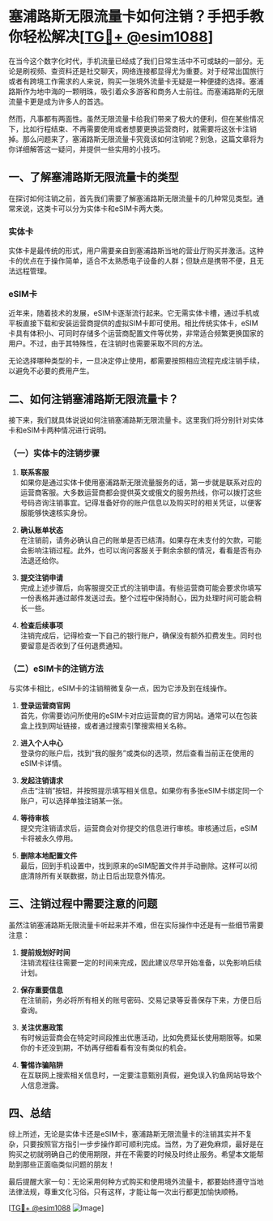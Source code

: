 # 塞浦路斯无限流量卡如何注销？手把手教你轻松解决[[TG💪+ @esim1088](https://t.me/s/esim1088)]

在当今这个数字化时代，手机流量已经成了我们日常生活中不可或缺的一部分。无论是刷视频、查资料还是社交聊天，网络连接都显得尤为重要。对于经常出国旅行或者有跨境工作需求的人来说，购买一张境外流量卡无疑是一种便捷的选择。塞浦路斯作为地中海的一颗明珠，吸引着众多游客和商务人士前往。而塞浦路斯的无限流量卡更是成为许多人的首选。

然而，凡事都有两面性。虽然无限流量卡给我们带来了极大的便利，但在某些情况下，比如行程结束、不再需要使用或者想要更换运营商时，就需要将这张卡注销掉。那么问题来了，塞浦路斯无限流量卡究竟该如何注销呢？别急，这篇文章将为你详细解答这一疑问，并提供一些实用的小技巧。

## 一、了解塞浦路斯无限流量卡的类型

在探讨如何注销之前，首先我们需要了解塞浦路斯无限流量卡的几种常见类型。通常来说，这类卡可以分为实体卡和eSIM卡两大类。

### 实体卡

实体卡是最传统的形式，用户需要亲自到塞浦路斯当地的营业厅购买并激活。这种卡的优点在于操作简单，适合不太熟悉电子设备的人群；但缺点是携带不便，且无法远程管理。

### eSIM卡

近年来，随着技术的发展，eSIM卡逐渐流行起来。它无需实体卡槽，通过手机或平板直接下载和安装运营商提供的虚拟SIM卡即可使用。相比传统实体卡，eSIM卡具有体积小、可同时存储多个运营商配置文件等优势，非常适合频繁更换国家的用户。不过，由于其特殊性，在注销时也需要采取不同的方法。

无论选择哪种类型的卡，一旦决定停止使用，都需要按照相应流程完成注销手续，以避免不必要的费用产生。

## 二、如何注销塞浦路斯无限流量卡？

接下来，我们就具体说说如何注销塞浦路斯无限流量卡。这里我们将分别针对实体卡和eSIM卡两种情况进行说明。

### （一）实体卡的注销步骤

1. **联系客服**  
   如果你是通过实体卡使用塞浦路斯无限流量服务的话，第一步就是联系对应的运营商客服。大多数运营商都会提供英文或俄文的服务热线，你可以拨打这些号码咨询注销事宜。记得准备好你的账户信息以及购买时的相关凭证，以便客服能够快速核实身份。

2. **确认账单状态**  
   在注销前，请务必确认自己的账单是否已结清。如果存在未支付的欠款，可能会影响注销过程。此外，也可以询问客服关于剩余余额的情况，看看是否有办法退还给你。

3. **提交注销申请**  
   完成上述步骤后，向客服提交正式的注销申请。有些运营商可能会要求你填写一份表格并通过邮件发送过去。整个过程中保持耐心，因为处理时间可能会稍长一些。

4. **检查后续事项**  
   注销完成后，记得检查一下自己的银行账户，确保没有额外扣费发生。同时也要留意是否收到了任何退费通知。

### （二）eSIM卡的注销方法

与实体卡相比，eSIM卡的注销稍微复杂一点，因为它涉及到在线操作。

1. **登录运营商官网**  
   首先，你需要访问所使用的eSIM卡对应运营商的官方网站。通常可以在包装盒上找到网址链接，或者通过搜索引擎搜索相关名称。

2. **进入个人中心**  
   登录你的账户后，找到“我的服务”或类似的选项，然后查看当前正在使用的eSIM卡详情。

3. **发起注销请求**  
   点击“注销”按钮，并按照提示填写相关信息。如果你有多张eSIM卡绑定同一个账户，可以选择单独注销某一张。

4. **等待审核**  
   提交完注销请求后，运营商会对你提交的信息进行审核。审核通过后，eSIM卡将被永久停用。

5. **删除本地配置文件**  
   最后，回到手机设置中，找到原来的eSIM配置文件并手动删除。这样可以彻底清除所有关联数据，防止日后出现意外情况。

## 三、注销过程中需要注意的问题

虽然注销塞浦路斯无限流量卡听起来并不难，但在实际操作中还是有一些细节需要注意：

1. **提前规划好时间**  
   注销流程往往需要一定的时间来完成，因此建议尽早开始准备，以免影响后续计划。

2. **保存重要信息**  
   在注销前，务必将所有相关的账号密码、交易记录等妥善保存下来，方便日后查询。

3. **关注优惠政策**  
   有时候运营商会在特定时间段推出优惠活动，比如免费延长使用期限等。如果你的卡还没到期，不妨再仔细看看有没有类似的机会。

4. **警惕诈骗陷阱**  
   在互联网上搜索相关信息时，一定要注意甄别真假，避免误入钓鱼网站导致个人信息泄露。

## 四、总结

综上所述，无论是实体卡还是eSIM卡，塞浦路斯无限流量卡的注销其实并不复杂，只要按照官方指引一步步操作即可顺利完成。当然，为了避免麻烦，最好是在购买之初就明确自己的使用期限，并在不需要的时候及时终止服务。希望本文能帮助到那些正面临类似问题的朋友！

最后提醒大家一句：无论采用何种方式购买和使用境外流量卡，都要始终遵守当地法律法规，尊重文化习俗。只有这样，才能让每一次出行都更加愉快顺畅。

[[TG💪+ @esim1088](https://t.me/s/esim1088) ![Image](https://i.postimg.cc/4NQfJmqS/Snipaste-2025-05-13-00-14-12.png)]